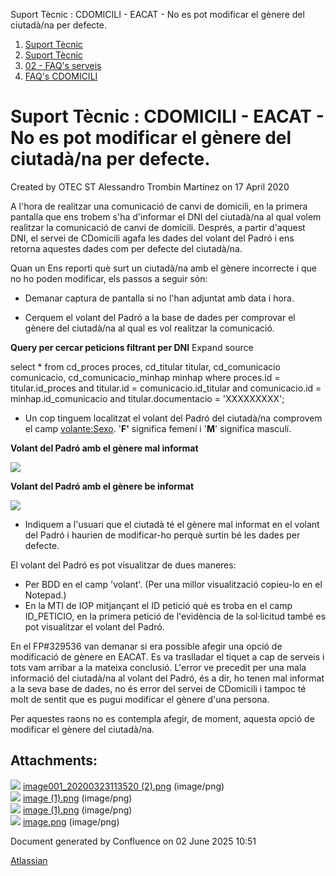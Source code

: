 Suport Tècnic : CDOMICILI - EACAT - No es pot modificar el gènere del ciutadà/na per defecte.  

1.  [Suport Tècnic](index.md)
2.  [Suport Tècnic](13893782.md)
3.  [02 - FAQ's serveis](26313393.md)
4.  [FAQ's CDOMICILI](28705548.md)

Suport Tècnic : CDOMICILI - EACAT - No es pot modificar el gènere del ciutadà/na per defecte.
=============================================================================================

Created by OTEC ST Alessandro Trombin Martinez on 17 April 2020

  

A l'hora de realitzar una comunicació de canvi de domicili, en la primera pantalla que ens trobem s'ha d'informar el DNI del ciutadà/na al qual volem realitzar la comunicació de canvi de domicili. Després, a partir d'aquest DNI, el servei de CDomicili agafa les dades del volant del Padró i ens retorna aquestes dades com per defecte del ciutadà/na.

Quan un Ens reporti què surt un ciutadà/na amb el gènere incorrecte i que no ho poden modificar, els passos a seguir són:

*   Demanar captura de pantalla si no l'han adjuntat amb data i hora.

*   Cerquem el volant del Padró a la base de dades per comprovar el gènere del ciutadà/na al qual es vol realitzar la comunicació.

**Query per cercar peticions filtrant per DNI** Expand source

select \*
  from cd\_proces             proces,
       cd\_titular            titular,
       cd\_comunicacio        comunicacio,
       cd\_comunicacio\_minhap minhap
 where proces.id = titular.id\_proces
   and titular.id = comunicacio.id\_titular
   and comunicacio.id = minhap.id\_comunicacio
   and titular.documentacio = 'XXXXXXXXX';

*   Un cop tinguem localitzat el volant del Padró del ciutadà/na comprovem el camp <volante:Sexo>. '**F'** significa femení i '**M**' significa masculí.

**Volant del Padró amb el gènere mal informat**

![](attachments/36340865/36340873.png)

**Volant del Padró amb el gènere be informat**

![](attachments/36340865/36340875.png)

*   Indiquem a l'usuari que el ciutadà té el gènere mal informat en el volant del Padró i haurien de modificar-ho perquè surtin bé les dades per defecte.

El volant del Padró es pot visualitzar de dues maneres:

*   Per BDD en el camp 'volant'. (Per una millor visualització copieu-lo en el Notepad.)
*   En la MTI de IOP mitjançant el ID petició què es troba en el camp ID\_PETICIO, en la primera petició de l'evidència de la sol·licitud també es pot visualitzar el volant del Padró.

En el FP#329536 van demanar si era possible afegir una opció de modificació de gènere en EACAT. Es va traslladar el tiquet a cap de serveis i tots vam arribar a la mateixa conclusió. L'error ve precedit per una mala informació del ciutadà/na al volant del Padró, és a dir, ho tenen mal informat a la seva base de dades, no és error del servei de CDomicili i tampoc té molt de sentit que es pugui modificar el gènere d'una persona.

Per aquestes raons no es contempla afegir, de moment, aquesta opció de modificar el gènere del ciutadà/na.

Attachments:
------------

![](images/icons/bullet_blue.gif) [image001\_20200323113520 (2).png](attachments/36340865/36340866.png) (image/png)  
![](images/icons/bullet_blue.gif) [image (1).png](attachments/36340865/36340874.png) (image/png)  
![](images/icons/bullet_blue.gif) [image (1).png](attachments/36340865/36340873.png) (image/png)  
![](images/icons/bullet_blue.gif) [image.png](attachments/36340865/36340875.png) (image/png)  

Document generated by Confluence on 02 June 2025 10:51

[Atlassian](http://www.atlassian.com/)